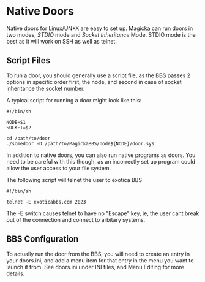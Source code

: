 # Native Doors

Native doors for Linux/UN\*X are easy to set up. Magicka can run doors in two modes, *STDIO* mode and *Socket Inheritance* Mode. STDIO mode is the best as it will work on SSH as well as telnet.

## Script Files

To run a door, you should generally use a script file, as the BBS passes 2 options in specific order first, the node, and second in case of socket inheritance the socket number.

A typical script for running a door might look like this:

    #!/bin/sh

    NODE=$1
    SOCKET=$2

    cd /path/to/door
    ./somedoor -D /path/to/MagickaBBS/node${NODE}/door.sys

In addition to native doors, you can also run native programs as doors. You need to be careful with this though, as an incorrectly set up program could allow the user access to your file system.

The following script will telnet the user to exotica BBS

    #!/bin/sh

    telnet -E exoticabbs.com 2023

The -E switch causes telnet to have no "Escape" key, ie, the user cant break out of the connection and connect to arbitary systems.

## BBS Configuration

To actually run the door from the BBS, you will need to create an entry in your doors.ini, and add a menu item for that entry in the menu you want to launch it from. See doors.ini under INI files, and Menu Editing for more details.